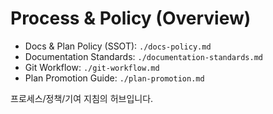 # Process & Policy (Overview)

- Docs & Plan Policy (SSOT): `./docs-policy.md`
- Documentation Standards: `./documentation-standards.md`
- Git Workflow: `./git-workflow.md`
- Plan Promotion Guide: `./plan-promotion.md`

프로세스/정책/기여 지침의 허브입니다.
